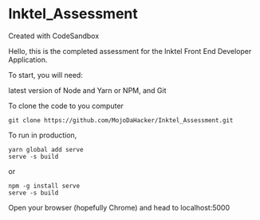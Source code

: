 # Inktel_Assessment
Created with CodeSandbox


Hello, this is the completed assessment for the Inktel Front End Developer Application.

To start, you will need:

latest version of Node and Yarn or NPM, and Git

To clone the code to you computer

```
git clone https://github.com/MojoDaHacker/Inktel_Assessment.git
```

To run in production, 

```
yarn global add serve
serve -s build
```
or

```
npm -g install serve
serve -s build
```

Open your browser (hopefully Chrome) and head to localhost:5000